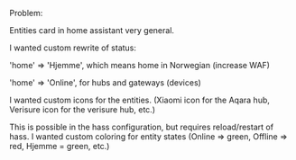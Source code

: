 Problem:


Entities card in home assistant very general.

I wanted custom rewrite of status:

 'home' => 'Hjemme', which means home in Norwegian (increase WAF)

 'home' => 'Online', for hubs and gateways (devices)

 
I wanted custom icons for the entities. (Xiaomi icon for the Aqara hub, Verisure icon for the verisure hub, etc.)

This is possible in the hass configuration, but requires reload/restart of hass.
I wanted custom coloring for entity states (Online => green, Offline => red, Hjemme = green, etc.)



